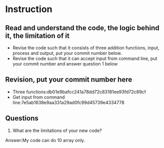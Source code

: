 ﻿# Instruction

## Read and understand the code, the logic behind it, the limitation of it
* Revise the code such that it consists of three addition functions, input, process and output, put your commit number below.
* Revise the code such that it can accept input from command line, put your commit number and answer question 1 below

## Revision, put your commit number here
* Three functions:db01e9bafcc241a78dd72c83181ee93fd72c89cf
* Get input from command line:7e5ab1638e9aa331a29ad0fc99d45739e4334778

## Questions
1. What are the limitations of your new code?

Answer:My code can do 10 array only.